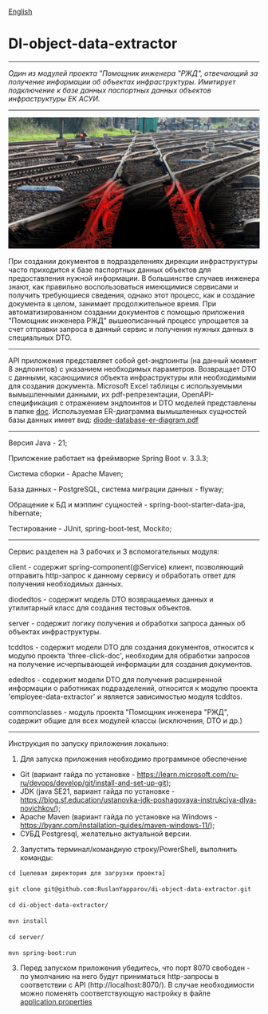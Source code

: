 [English](..%2F..%2FREADME.md)

# DI-object-data-extractor

---
*Один из модулей проекта "Помощник инженера "РЖД", отвечающий за получение информации об объектах инфраструктуры.
Имитирует подключение к базе данных паспортных данных объектов инфраструктуры ЕК АСУИ.*

---
![ekasui-passport.jpg](ekasui-passport.jpg)

При создании документов в подразделениях дирекции инфраструктуры часто приходится к базе паспортных данных
объектов для предоставления нужной информации. В большинстве случаев инженера знают, как правильно 
воспользоваться имеющимися сервисами и получить требующиеся сведения, однако этот процесс, как и создание 
документа в целом, занимает продолжительное время. При автоматизированном создании документов с помощью 
приложения "Помощник инженера РЖД" вышеописанный процесс упрощается за счет отправки запроса в данный сервис 
и получения нужных данных в специальных DTO. 

---
API приложения представляет собой get-эндпоинты (на данный момент 8 эндпоинтов) с указанием необходимых
параметров. Возвращает DTO с данными, касающимися объекта инфраструктуры или необходимыми для создания документа.
Microsoft Excel таблицы с используемыми вымышленными данными, их pdf-репрезентации, OpenAPI-спецификация с отражением эндпоинтов и DTO моделей 
представлены в папке [doc](..).
Используемая ER-диаграмма вымышленных сущностей базы данных имеет вид:
[diode-database-er-diagram.pdf](..%2Fdiode-database-er-diagram.pdf)

---
Версия Java - 21;

Приложение работает на фреймворке Spring Boot v. 3.3.3;

Система сборки - Apache Maven;

База данных - PostgreSQL, система миграции данных - flyway;

Обращение к БД и мэппинг сущностей - spring-boot-starter-data-jpa, hibernate;

Тестирование - JUnit, spring-boot-test, Mockito;

___

Сервис разделен на 3 рабочих и 3 вспомогательных модуля:

client - содержит spring-component(@Service) клиент, позволяющий отправить http-запрос к данному сервису и
обработать ответ для получения необходимых данных.

diodedtos - содержит модель DTO возвращаемых данных и утилитарный класс для создания тестовых объектов.

server - содержит логику получения и обработки запроса данных об объектах инфраструктуры.

tcddtos - содержит модели DTO для создания документов, относится к модулю проекта 'three-click-doc', необходим
для обработки запросов на получение исчерпывающей информации для создания документов.

ededtos - содержит модели DTO для получения расширенной информации о работниках подразделений, относится к 
модулю проекта 'employee-data-extractor' и является зависимостью модуля tcddtos.

commonclasses - модуль проекта "Помощник инженера "РЖД", содержит общие для всех модулей классы
(исключения, DTO и др.)

---

Инструкция по запуску приложения локально:
1. Для запуска приложения необходимо программное обеспечение
- Git (вариант гайда по установке - https://learn.microsoft.com/ru-ru/devops/develop/git/install-and-set-up-git);
- JDK (java SE21, вариант гайда по установке - https://blog.sf.education/ustanovka-jdk-poshagovaya-instrukciya-dlya-novichkov/);
- Apache Maven (вариант гайда по установке на Windows - https://byanr.com/installation-guides/maven-windows-11/);
- СУБД Postgresql, желательно актуальной версии.
2. Запустить терминал/командную строку/PowerShell, выполнить команды:
```
cd [целевая директория для загрузки проекта]

git clone git@github.com:RuslanYapparov/di-object-data-extractor.git

cd di-object-data-extractor/

mvn install

cd server/

mvn spring-boot:run  

```
3. Перед запуском приложения убедитесь, что порт 8070 свободен - по умолчанию на него будут приниматься
http-запросы в соответствии с API (http://localhost:8070/). В случае необходимости можно поменять соответствующую
настройку в файле [application.properties](..%2F..%2Fserver%2Fsrc%2Fmain%2Fresources%2Fapplication.properties)